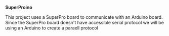 <p><b>SuperProino</b></p>

This project uses a SuperPro board to
communicate with an Arduino board.
Since the SuperPro board doesn't have 
accessible serial protocol we will be 
using an Arduino to create a paraell
protocol





